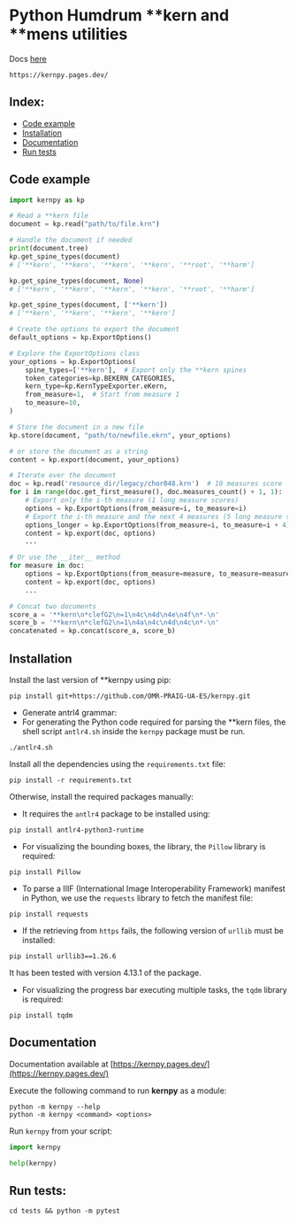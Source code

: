 # Python Humdrum **kern and **mens utilities

Docs [here](https://kernpy.pages.dev/)
```shell
https://kernpy.pages.dev/
```

## Index:
- [Code example](#code-example)
- [Installation](#installation)
- [Documentation](#documentation)
- [Run tests](#run-tests)


## Code example

```python
import kernpy as kp

# Read a **kern file
document = kp.read("path/to/file.krn")

# Handle the document if needed
print(document.tree)
kp.get_spine_types(document)
# ['**kern', '**kern', '**kern', '**kern', '**root', '**harm']

kp.get_spine_types(document, None)
# ['**kern', '**kern', '**kern', '**kern', '**root', '**harm']

kp.get_spine_types(document, ['**kern'])
# ['**kern', '**kern', '**kern', '**kern']

# Create the options to export the document
default_options = kp.ExportOptions()

# Explore the ExportOptions class
your_options = kp.ExportOptions(
    spine_types=['**kern'],  # Export only the **kern spines
    token_categories=kp.BEKERN_CATEGORIES,
    kern_type=kp.KernTypeExporter.eKern,
    from_measure=1,  # Start from measure 1
    to_measure=10,
)

# Store the document in a new file
kp.store(document, "path/to/newfile.ekrn", your_options)

# or store the document as a string
content = kp.export(document, your_options)

# Iterate over the document
doc = kp.read('resource_dir/legacy/chor048.krn')  # 10 measures score
for i in range(doc.get_first_measure(), doc.measures_count() + 1, 1):  # from 1 to 11, step 1
    # Export only the i-th measure (1 long measure scores)
    options = kp.ExportOptions(from_measure=i, to_measure=i)
    # Export the i-th measure and the next 4 measures (5 long measure scores)
    options_longer = kp.ExportOptions(from_measure=i, to_measure=i + 4)
    content = kp.export(doc, options)
    ...

# Or use the __iter__ method
for measure in doc:
    options = kp.ExportOptions(from_measure=measure, to_measure=measure)
    content = kp.export(doc, options)
    ...

# Concat two documents
score_a = '**kern\n*clefG2\n=1\n4c\n4d\n4e\n4f\n*-\n'
score_b = '**kern\n*clefG2\n=1\n4a\n4c\n4d\n4c\n*-\n'
concatenated = kp.concat(score_a, score_b)
```


## Installation

Install the last version of **kernpy using pip:
```shell
pip install git+https://github.com/OMR-PRAIG-UA-ES/kernpy.git 
```


- Generate antrl4 grammar:
- For generating the Python code required for parsing the **kern files, the shell script `antlr4.sh` inside the `kernpy` package must be run.

```shell
./antlr4.sh
```

Install all the dependencies using the `requirements.txt` file:
```shell
pip install -r requirements.txt
```

Otherwise, install the required packages manually:


- It requires the `antlr4` package to be installed using:
```shell
pip install antlr4-python3-runtime
```


- For visualizing the bounding boxes, the library, the `Pillow` library is required:
```shell
pip install Pillow
```

- To parse a IIIF (International Image Interoperability Framework) manifest in Python, we use the `requests` library to fetch the manifest file:
```shell
pip install requests
```

- If the retrieving from `https` fails, the following version of `urllib` must be installed:
```shell
pip install urllib3==1.26.6
```

It has been tested with version 4.13.1 of the package.


- For visualizing the progress bar executing multiple tasks, the `tqdm` library is required:
```shell
pip install tqdm
```

## Documentation
Documentation available at [https://kernpy.pages.dev/](https://kernpy.pages.dev/)


Execute the following command to run **kernpy** as a module:
```shell
python -m kernpy --help
python -m kernpy <command> <options>
```

Run `kernpy` from your script:
```python
import kernpy

help(kernpy)
```


## Run tests:
```shell
cd tests && python -m pytest
```
